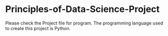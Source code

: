 # Principles-of-Data-Science-Project
Please check the Project file for program. The programming language used to create this project is Python.
